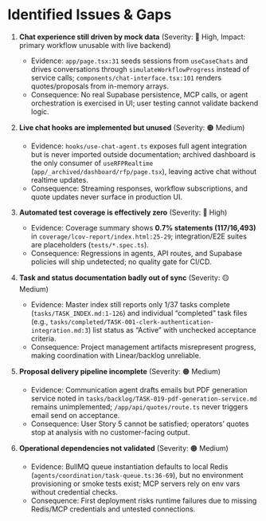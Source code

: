 # Identified Issues & Gaps

1. **Chat experience still driven by mock data** (Severity: 🔴 High, Impact: primary workflow unusable with live backend)
   - Evidence: `app/page.tsx:31` seeds sessions from `useCaseChats` and drives conversations through `simulateWorkflowProgress` instead of service calls; `components/chat-interface.tsx:101` renders quotes/proposals from in-memory arrays.
   - Consequence: No real Supabase persistence, MCP calls, or agent orchestration is exercised in UI; user testing cannot validate backend logic.

2. **Live chat hooks are implemented but unused** (Severity: 🟠 Medium)
   - Evidence: `hooks/use-chat-agent.ts` exposes full agent integration but is never imported outside documentation; archived dashboard is the only consumer of `useRFPRealtime` (`app/_archived/dashboard/rfp/page.tsx`), leaving active chat without realtime updates.
   - Consequence: Streaming responses, workflow subscriptions, and quote updates never surface in production UI.

3. **Automated test coverage is effectively zero** (Severity: 🔴 High)
   - Evidence: Coverage summary shows **0.7% statements (117/16,493)** in `coverage/lcov-report/index.html:25-29`; integration/E2E suites are placeholders (`tests/*.spec.ts`).
   - Consequence: Regressions in agents, API routes, and Supabase policies will ship undetected; no quality gate for CI/CD.

4. **Task and status documentation badly out of sync** (Severity: 🟡 Medium)
   - Evidence: Master index still reports only 1/37 tasks complete (`tasks/TASK_INDEX.md:1-126`) and individual “completed” task files (e.g., `tasks/completed/TASK-001-clerk-authentication-integration.md:3`) list status as “Active” with unchecked acceptance criteria.
   - Consequence: Project management artifacts misrepresent progress, making coordination with Linear/backlog unreliable.

5. **Proposal delivery pipeline incomplete** (Severity: 🟠 Medium)
   - Evidence: Communication agent drafts emails but PDF generation service noted in `tasks/backlog/TASK-019-pdf-generation-service.md` remains unimplemented; `/app/api/quotes/route.ts` never triggers email send on acceptance.
   - Consequence: User Story 5 cannot be satisfied; operators’ quotes stop at analysis with no customer-facing output.

6. **Operational dependencies not validated** (Severity: 🟠 Medium)
   - Evidence: BullMQ queue instantiation defaults to local Redis (`agents/coordination/task-queue.ts:36-69`), but no environment provisioning or smoke tests exist; MCP servers rely on env vars without credential checks.
   - Consequence: First deployment risks runtime failures due to missing Redis/MCP credentials and untested connections.
